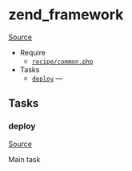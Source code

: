<!-- DO NOT EDIT THIS FILE! -->
<!-- Instead edit recipe/zend_framework.php -->
<!-- Then run bin/docgen -->

# zend_framework

[Source](/recipe/zend_framework.php)



* Require
  * [`recipe/common.php`](/recipe/common.php)
* Tasks
  * [`deploy`](#deploy) — 


## Tasks
### deploy
[Source](/recipe/zend_framework.php#L9)

Main task

